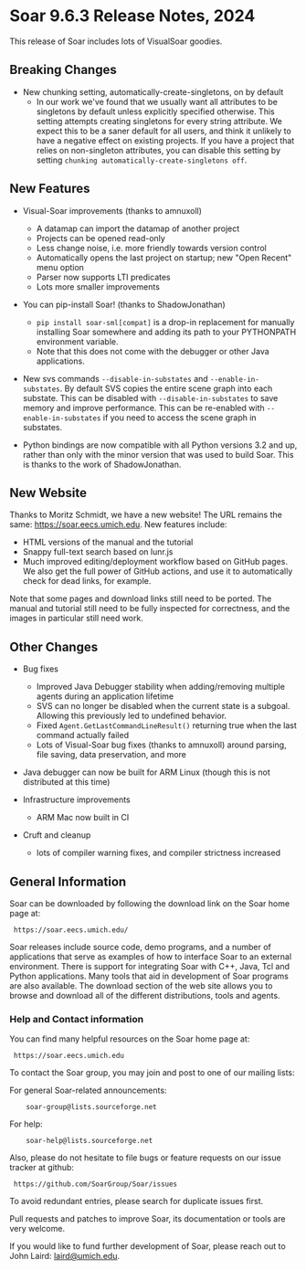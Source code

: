 # Soar 9.6.3 Release Notes, 2024

This release of Soar includes lots of VisualSoar goodies.

## Breaking Changes

* New chunking setting, automatically-create-singletons, on by default
  * In our work we've found that we usually want all attributes to be singletons by default unless explicitly specified otherwise. This setting attempts creating singletons for every string attribute. We expect this to be a saner default for all users, and think it unlikely to have a negative effect on existing projects. If you have a project that relies on non-singleton attributes, you can disable this setting by setting `chunking automatically-create-singletons off`.

## New Features

* Visual-Soar improvements (thanks to amnuxoll)
  * A datamap can import the datamap of another project
  * Projects can be opened read-only
  * Less change noise, i.e. more friendly towards version control
  * Automatically opens the last project on startup; new "Open Recent" menu option
  * Parser now supports LTI predicates
  * Lots more smaller improvements

* You can pip-install Soar! (thanks to ShadowJonathan)
  * `pip install soar-sml[compat]` is a drop-in replacement for manually installing Soar somewhere and adding its path to your PYTHONPATH environment variable.
  * Note that this does not come with the debugger or other Java applications.
* New svs commands `--disable-in-substates` and `--enable-in-substates`. By default SVS copies the entire scene graph into each substate. This can be disabled with `--disable-in-substates` to save memory and improve performance. This can be re-enabled with `--enable-in-substates` if you need to access the scene graph in substates.
* Python bindings are now compatible with all Python versions 3.2 and up, rather than only with the minor version that was used to build Soar. This is thanks to the work of ShadowJonathan.

## New Website

Thanks to Moritz Schmidt, we have a new website! The URL remains the same: https://soar.eecs.umich.edu. New features include:

* HTML versions of the manual and the tutorial
* Snappy full-text search based on lunr.js
* Much improved editing/deployment workflow based on GitHub pages. We also get the full power of GitHub actions, and use it to automatically check for dead links, for example.

Note that some pages and download links still need to be ported. The manual and tutorial still need to be fully inspected for correctness, and the images in particular still need work.

## Other Changes

* Bug fixes
  * Improved Java Debugger stability when adding/removing multiple agents during an application lifetime
  * SVS can no longer be disabled when the current state is a subgoal. Allowing this previously led to undefined behavior.
  * Fixed `Agent.GetLastCommandLineResult()` returning true when the last command actually failed
  * Lots of Visual-Soar bug fixes (thanks to amnuxoll) around parsing, file saving, data preservation, and more

* Java debugger can now be built for ARM Linux (though this is not distributed at this time)

* Infrastructure improvements
    * ARM Mac now built in CI

* Cruft and cleanup
    * lots of compiler warning fixes, and compiler strictness increased

## General Information

Soar can be downloaded by following the download link on the Soar home
page at:

     https://soar.eecs.umich.edu/

Soar releases include source code, demo programs, and a number of
applications that serve as examples of how to interface Soar to an
external environment.  There is support for integrating Soar with C++,
Java, Tcl and Python applications.  Many tools that aid in development
of Soar programs are also available.  The download section of the web site
allows you to browse and download all of the different distributions,
tools and agents.

### Help and Contact information

You can find many helpful resources on the Soar home page at:

     https://soar.eecs.umich.edu

To contact the Soar group, you may join and post to one of our mailing
lists:

For general Soar-related announcements:

        soar-group@lists.sourceforge.net

For help:

        soar-help@lists.sourceforge.net

Also, please do not hesitate to file bugs or feature requests on our issue
tracker at github:

     https://github.com/SoarGroup/Soar/issues

To avoid redundant entries, please search for duplicate issues first.

Pull requests and patches to improve Soar, its documentation or tools are very welcome.

If you would like to fund further development of Soar, please reach out to John Laird:
[laird@umich.edu](laird@umich.edu).
